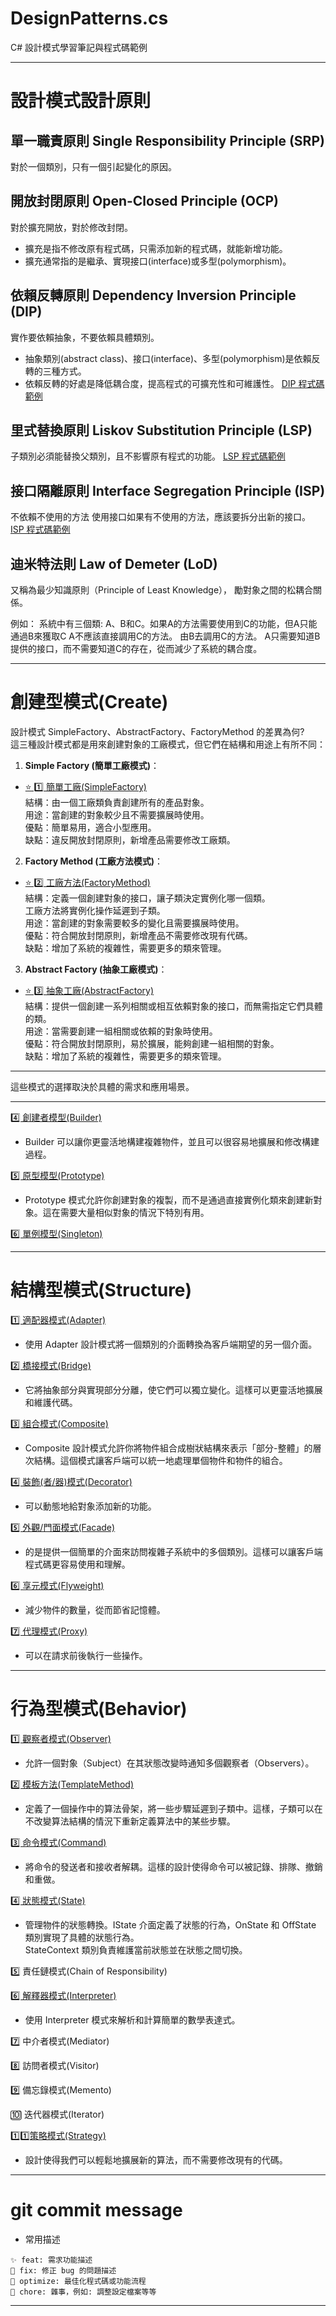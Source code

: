 # DesignPatterns.cs
C# 設計模式學習筆記與程式碼範例

---

# 設計模式設計原則
## 單一職責原則 Single Responsibility Principle (SRP)
對於一個類別，只有一個引起變化的原因。
## 開放封閉原則 Open-Closed Principle (OCP)
對於擴充開放，對於修改封閉。
- 擴充是指不修改原有程式碼，只需添加新的程式碼，就能新增功能。
- 擴充通常指的是繼承、實現接口(interface)或多型(polymorphism)。

## 依賴反轉原則 Dependency Inversion Principle (DIP)
實作要依賴抽象，不要依賴具體類別。
- 抽象類別(abstract class)、接口(interface)、多型(polymorphism)是依賴反轉的三種方式。
- 依賴反轉的好處是降低耦合度，提高程式的可擴充性和可維護性。
[DIP 程式碼範例](./docs/DIP.md)

## 里式替換原則 Liskov Substitution Principle (LSP)
子類別必須能替換父類別，且不影響原有程式的功能。
[LSP 程式碼範例](./docs/LSP.md)

## 接口隔離原則 Interface Segregation Principle (ISP)
不依賴不使用的方法
使用接口如果有不使用的方法，應該要拆分出新的接口。
[ISP 程式碼範例](./docs/ISP.md)

## 迪米特法則 Law of Demeter (LoD)
又稱為最少知識原則（Principle of Least Knowledge），
勵對象之間的松耦合關係。

例如：
系統中有三個類:
A、B和C。如果A的方法需要使用到C的功能，但A只能通過B來獲取C
A不應該直接調用C的方法。
由B去調用C的方法。
A只需要知道B提供的接口，而不需要知道C的存在，從而減少了系統的耦合度。

---

# 創建型模式(Create)
設計模式 SimpleFactory、AbstractFactory、FactoryMethod 的差異為何?  
這三種設計模式都是用來創建對象的工廠模式，但它們在結構和用途上有所不同：  

1. **Simple Factory (簡單工廠模式)**：  
- [⭐ 1️⃣ 簡單工廠(SimpleFactory)](./Create/SimpleFactory/SimpleFactory.sln)  
結構：由一個工廠類負責創建所有的產品對象。  
用途：當創建的對象較少且不需要擴展時使用。  
優點：簡單易用，適合小型應用。  
缺點：違反開放封閉原則，新增產品需要修改工廠類。  

2. **Factory Method (工廠方法模式)**：  
- [⭐ 2️⃣ 工廠方法(FactoryMethod)](./Create//FactoryMethod/FactoryMethod.sln)  
結構：定義一個創建對象的接口，讓子類決定實例化哪一個類。  
工廠方法將實例化操作延遲到子類。  
用途：當創建的對象需要較多的變化且需要擴展時使用。  
優點：符合開放封閉原則，新增產品不需要修改現有代碼。  
缺點：增加了系統的複雜性，需要更多的類來管理。  

3. **Abstract Factory (抽象工廠模式)**：  
- [⭐ 3️⃣ 抽象工廠(AbstractFactory)](./Create/AbstractFactory/AbstractFactory.sln)  
結構：提供一個創建一系列相關或相互依賴對象的接口，而無需指定它們具體的類。  
用途：當需要創建一組相關或依賴的對象時使用。  
優點：符合開放封閉原則，易於擴展，能夠創建一組相關的對象。  
缺點：增加了系統的複雜性，需要更多的類來管理。  

---

這些模式的選擇取決於具體的需求和應用場景。

---

[4️⃣ 創建者模型(Builder)](./Create/Builder/Builder.sln)  
- Builder 可以讓你更靈活地構建複雜物件，並且可以很容易地擴展和修改構建過程。  

[5️⃣ 原型模型(Prototype)](./Create/Prototype/Prototype.sln)  
- Prototype 模式允許你創建對象的複製，而不是通過直接實例化類來創建新對象。這在需要大量相似對象的情況下特別有用。  

[6️⃣ 單例模型(Singleton)](./Create//Singleton/Singleton.sln)  

---

# 結構型模式(Structure)

[1️⃣ 適配器模式(Adapter)](./Structure/Adapter/Adapter.sln)  
- 使用 Adapter 設計模式將一個類別的介面轉換為客戶端期望的另一個介面。  

[2️⃣ 橋接模式(Bridge)](./Structure/Bridge/Bridge.sln)  
- 它將抽象部分與實現部分分離，使它們可以獨立變化。這樣可以更靈活地擴展和維護代碼。  

[3️⃣ 組合模式(Composite)](./Structure/Composite/Composite.sln)  
- Composite 設計模式允許你將物件組合成樹狀結構來表示「部分-整體」的層次結構。這個模式讓客戶端可以統一地處理單個物件和物件的組合。  

[4️⃣ 裝飾(者/器)模式(Decorator)](./Structure/Decorator/Decorator.sln)  
- 可以動態地給對象添加新的功能。  

[5️⃣ 外觀/門面模式(Facade)](./Structure/Facade/Facade.sln)  
- 的是提供一個簡單的介面來訪問複雜子系統中的多個類別。這樣可以讓客戶端程式碼更容易使用和理解。  

[6️⃣ 享元模式(Flyweight)](./Structure/Flyweight/Flyweight.sln)  
- 減少物件的數量，從而節省記憶體。  

[7️⃣ 代理模式(Proxy)](./Structure/Proxy/Proxy.sln)  
- 可以在請求前後執行一些操作。  

---

# 行為型模式(Behavior)

[1️⃣ 觀察者模式(Observer)](./Behavior/Observer/Observer.sln)  
- 允許一個對象（Subject）在其狀態改變時通知多個觀察者（Observers）。  

[2️⃣ 模板方法(TemplateMethod)](./Behavior/TemplateMethod/TemplateMethod.sln)  
- 定義了一個操作中的算法骨架，將一些步驟延遲到子類中。這樣，子類可以在不改變算法結構的情況下重新定義算法中的某些步驟。  

[3️⃣ 命令模式(Command)](./Behavior/Command/Command.sln)  
- 將命令的發送者和接收者解耦。這樣的設計使得命令可以被記錄、排隊、撤銷和重做。  

[4️⃣ 狀態模式(State)](./Behavior/State/State.sln)  
- 管理物件的狀態轉換。IState 介面定義了狀態的行為，OnState 和 OffState 類別實現了具體的狀態行為。  
StateContext 類別負責維護當前狀態並在狀態之間切換。  

5️⃣ 責任鏈模式(Chain of Responsibility)  

[6️⃣ 解釋器模式(Interpreter)](./Behavior/Interpreter/Interpreter.sln)  
- 使用 Interpreter 模式來解析和計算簡單的數學表達式。  

7️⃣ 中介者模式(Mediator)  

8️⃣ 訪問者模式(Visitor)  

9️⃣ 備忘錄模式(Memento)  

🔟 迭代器模式(Iterator)  

[1️⃣1️⃣策略模式(Strategy)](./Behavior/Strategy/Strategy.sln)  
- 設計使得我們可以輕鬆地擴展新的算法，而不需要修改現有的代碼。  

---


# git commit message
- 常用描述
```
✨ feat: 需求功能描述
🐛 fix: 修正 bug 的問題描述
💄 optimize: 最佳化程式碼或功能流程
🔧 chore: 雜事，例如: 調整設定檔案等等 
```

---

